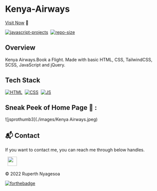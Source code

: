 # Kenya-Airways

[Visit Now](https://ruperthnyagesoagithub.io/Kenya-Airways/) 🚀

[![javascript-projects](https://img.shields.io/website-up-down-green-red/http/shields.io.svg?color=blue)](https://ruperthnyagesoa.github.io/Kenya-Airways/)&nbsp;
[![repo-size](https://img.shields.io/github/repo-size/ruperthnyagesoa/Kenya-Airways)](https://github.com/ruperthnyagesoa/Kenya-Airways)

## Overview

Kenya Airways.Book a Flight.
Made with basic HTML, CSS, TailwindCSS, SCSS, JavaScript and jQuery.

## Tech Stack
[![HTML](https://img.shields.io/badge/html5%20-%23E34F26.svg?&style=for-the-badge&logo=html5&logoColor=white)](https://github.com/ruperthnyagesoa/Kenya-Airways/search?l=html)&nbsp;
[![CSS](https://img.shields.io/badge/css3%20-%231572B6.svg?&style=for-the-badge&logo=css3&logoColor=white)](https://github.com/ruperthnyagesoa/Kenya-Airways/search?l=css)&nbsp;
[![JS](https://img.shields.io/badge/javascript%20-%23323330.svg?&style=for-the-badge&logo=javascript&logoColor=%23F7DF1E)](https://github.com/ruperthnyagesoa/Kenya-Airways/search?l=javascript)

## Sneak Peek of Home Page 🙈 :
![jsprothumb3](./images/Kenya Airways.jpeg)


<h2>📬 Contact</h2>

If you want to contact me, you can reach me through below handles.

&nbsp;&nbsp;<a href="https://www.linkedin.com/in/ruperth-nyagesoa/"><img src="https://www.felberpr.com/wp-content/uploads/linkedin-logo.png" width="30"></img></a>

© 2022 Ruperth Nyagesoa


[![forthebadge](https://forthebadge.com/images/badges/built-with-love.svg)](https://forthebadge.com)